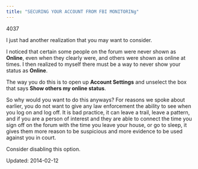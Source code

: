 ```yaml
---
title: "SECURING YOUR ACCOUNT FROM FBI MONITORINg"
---
```

4037


<p>I just had another realization that you may want to consider.</p>
<p>I noticed that certain some people on the forum were never shown as <strong>Online</strong>, even when they clearly were, and others were shown as online at times. I then realized to myself there must be a way to never show your status as <strong>Online</strong>.</p>
<p>The way you do this is to open up <strong>Account Settings</strong> and unselect the box that says <strong>Show others my online status</strong>.</p>
<p>So why would you want to do this anyways? For reasons we spoke about earlier, you do not want to give any law enforcement the ability to see when you log on and log off. It is bad practice, it can leave a trail, leave a pattern, and if you are a person of interest and they are able to connect the time you sign off on the forum with the time you leave your house, or go to sleep, it gives them more reason to be suspicious and more evidence to be used against you in court.</p>
<p>Consider disabling this option.</p>

Updated: 2014-02-12

